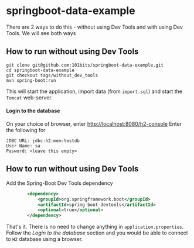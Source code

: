 # springboot-data-example

There are 2 ways to do this - without using Dev Tools and with using Dev Tools. We will see both ways

## How to run without using Dev Tools
```
git clone git@github.com:101bits/springboot-data-example.git
cd springboot-data-example
git checkout tags/without_dev_tools
mvn spring-boot:run
```

This will start the application, import data (from `import.sql`) and start the `Tomcat` web-server.

#### Login to the database
On your choice of browser, enter [http://localhost:8080/h2-console](http://localhost:8080/h2-console)
Enter the following for
```
JDBC URL: jdbc:h2:mem:testdb
User Name: sa
Pasword: <leave this empty>
```

## How to run without using Dev Tools
Add the Spring-Boot Dev Tools dependency
```xml
        <dependency>
            <groupId>org.springframework.boot</groupId>
            <artifactId>spring-boot-devtools</artifactId>
            <optional>true</optional>
        </dependency>

```
That's it. There is no need to change anything in `application.properties`. Follow the *Login to the database* section
and you would be able to connect to `H2` database using a browser.
